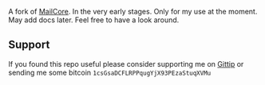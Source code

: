 A fork of [MailCore](https://github.com/mronge/MailCore). In the very early stages. Only for my use at the moment. May add docs later. Feel free to have a look around.

## Support

If you found this repo useful please consider supporting me on [Gittip](https://www.gittip.com/k2052) or sending me some
bitcoin `1csGsaDCFLRPPqugYjX93PEzaStuqXVMu`
